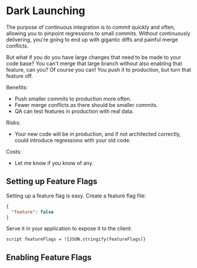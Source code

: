 
# Dark Launching

The purpose of continuous integration is to commit quickly and often,
allowing you to pinpoint regressions to small commits.
Without continuously delivering, you're going to end up
with gigantic diffs and painful merge conflicts.

But what if you do you have large changes that need to be made to your code base?
You can't merge that large branch without also enabling that feature, can you?
Of course you can! You push it to production, but turn that feature off.

Benefits:

- Push smaller commits to production more often.
- Fewer merge conflicts as there should be smaller commits.
- QA can test features in production with real data.

Risks:

- Your new code will be in production, and if not architected correctly, could
  introduce regressions with your old code.

Costs:

- Let me know if you know of any.

## Setting up Feature Flags

Setting up a feature flag is easy. Create a feature flag file:

```json
{
  "feature": false
}
```

Serve it in your application to expose it to the client:

```pug
script featureFlags = !{JSON.stringify(featureFlags)}
```

## Enabling Feature Flags
